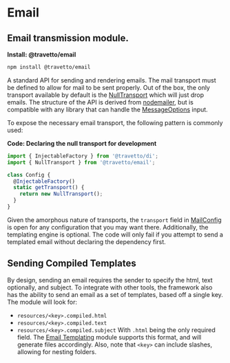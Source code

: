 <!-- This file was generated by @travetto/doc and should not be modified directly -->
<!-- Please modify https://github.com/travetto/travetto/tree/main/module/email/doc.ts and execute "npx trv doc" to rebuild -->
# Email
## Email transmission module.

**Install: @travetto/email**
```bash
npm install @travetto/email
```

A standard API for sending and rendering emails. The mail transport must be defined to allow for mail to be sent properly.  Out of the box, the only transport available by default is the [NullTransport](https://github.com/travetto/travetto/tree/main/module/email/src/transport.ts#L15) which will just drop emails. The structure of the API is derived from  [nodemailer](https://nodemailer.com/about/), but is compatible with any library that can handle the [MessageOptions](https://github.com/travetto/travetto/tree/main/module/email/src/types.ts#L37) input.

To expose the necessary email transport, the following pattern is commonly used:

**Code: Declaring the null transport for development**
```typescript
import { InjectableFactory } from '@travetto/di';
import { NullTransport } from '@travetto/email';

class Config {
  @InjectableFactory()
  static getTransport() {
    return new NullTransport();
  }
}
```

Given the amorphous nature of transports, the `transport` field in [MailConfig](https://github.com/travetto/travetto/tree/main/module/email/src/config.ts#L7) is open for any configuration that you may want there. Additionally, the templating engine is optional.  The code will only fail if you attempt to send a templated email without declaring the dependency first.

## Sending Compiled Templates
By design, sending an email requires the sender to specify the html, text optionally, and subject.  To integrate with other tools, the framework also has the ability to send an email as a set of templates, based off a single key. The module will look for:
   
   *  `resources/<key>.compiled.html`
   *  `resources/<key>.compiled.text`
   *  `resources/<key>.compiled.subject`
With `.html` being the only required field.  The [Email Templating](https://github.com/travetto/travetto/tree/main/module/email-template#readme "Email templating module") module supports this format, and will generate files accordingly. Also, note that `<key>` can include slashes, allowing for nesting folders.
